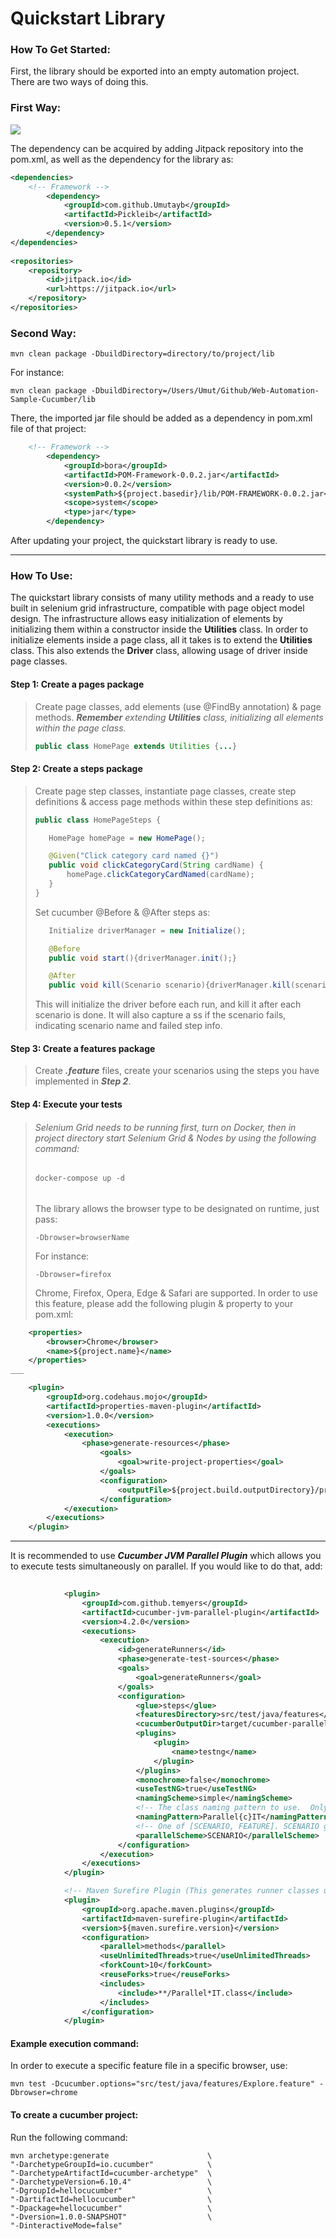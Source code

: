 # Quickstart Library

### How To Get Started:

First, the library should be exported into an empty automation project. There are two ways of doing this.
### First Way: 

[![](https://jitpack.io/v/Umutayb/Pickleib.svg)](https://jitpack.io/#Umutayb/Pickleib)

The dependency can be acquired by adding Jitpack repository into the pom.xml, as well as the dependency for the library as:
```xml
<dependencies>
    <!-- Framework -->
        <dependency>
            <groupId>com.github.Umutayb</groupId>
            <artifactId>Pickleib</artifactId>
            <version>0.5.1</version>
        </dependency>   
</dependencies>
        
<repositories>
    <repository>
        <id>jitpack.io</id>
        <url>https://jitpack.io</url>
    </repository>
</repositories>
```
### Second Way:
```shell
mvn clean package -DbuildDirectory=directory/to/project/lib
```
For instance:
```shell
mvn clean package -DbuildDirectory=/Users/Umut/Github/Web-Automation-Sample-Cucumber/lib
```
There, the imported jar file should be added as a dependency in pom.xml file of that project:
```xml
    <!-- Framework -->
        <dependency>
            <groupId>bora</groupId>
            <artifactId>POM-Framework-0.0.2.jar</artifactId>
            <version>0.0.2</version>
            <systemPath>${project.basedir}/lib/POM-FRAMEWORK-0.0.2.jar</systemPath>
            <scope>system</scope>
            <type>jar</type>
        </dependency>
```

After updating your project, the quickstart library is ready to use. 
___
### How To Use:

The quickstart library consists of many utility methods and a ready to use built in selenium grid infrastructure,
compatible with page object model design. The infrastructure allows easy initialization of elements by initializing them
within a constructor inside the **Utilities** class. In order to initialize elements inside a page class, all it takes is
to extend the **Utilities** class. This also extends the **Driver** class, allowing usage of driver inside page classes.

#### Step 1: Create a pages package
>Create page classes, add elements (use @FindBy annotation) & page methods. _**Remember** extending **Utilities** class, 
> initializing all elements within the page class._
>````java
> public class HomePage extends Utilities {...}
>```` 

#### Step 2: Create a steps package
>Create page step classes, instantiate page classes, create step definitions & access page methods within these step 
> definitions as:
> ````java
> public class HomePageSteps {
> 
>    HomePage homePage = new HomePage();
>
>    @Given("Click category card named {}")
>    public void clickCategoryCard(String cardName) {
>        homePage.clickCategoryCardNamed(cardName);
>    }
> }
> ````
>Set cucumber @Before & @After steps as:
> ````java
>    Initialize driverManager = new Initialize();
>
>    @Before
>    public void start(){driverManager.init();}
>
>    @After
>    public void kill(Scenario scenario){driverManager.kill(scenario);}
>````
> This will initialize the driver before each run, and kill it after each scenario is done. It will also
> capture a ss if the scenario fails, indicating scenario name and failed step info.

#### Step 3: Create a features package
>Create _**.feature**_ files, create your scenarios using the steps you have implemented in ***Step 2***.

#### Step 4: Execute your tests
>###### Selenium Grid needs to be running first, turn on Docker, then in project directory start Selenium Grid & Nodes by using the following command:
>````shell
>docker-compose up -d
>````
>###### 
>The library allows the browser type to be designated on runtime, just pass:
> ````shell
> -Dbrowser=browserName
> ````
> For instance:
>````
> -Dbrowser=firefox
>````
>Chrome, Firefox, Opera, Edge & Safari are supported. 
>In order to use this feature, please add the following plugin & property to your pom.xml:

```xml
    <properties>
        <browser>Chrome</browser>
        <name>${project.name}</name>
    </properties>
___

    <plugin>
        <groupId>org.codehaus.mojo</groupId>
        <artifactId>properties-maven-plugin</artifactId>
        <version>1.0.0</version>
        <executions>
            <execution>
                <phase>generate-resources</phase>
                    <goals>
                        <goal>write-project-properties</goal>
                    </goals>
                    <configuration>
                        <outputFile>${project.build.outputDirectory}/properties-from-pom.properties</outputFile>
                    </configuration>
            </execution>
        </executions>
    </plugin>
```
___ 
It is recommended to use ***Cucumber JVM Parallel Plugin*** which allows you to execute tests simultaneously on parallel.
If you would like to do that, add:

```xml
          
            <plugin>
                <groupId>com.github.temyers</groupId>
                <artifactId>cucumber-jvm-parallel-plugin</artifactId>
                <version>4.2.0</version>
                <executions>
                    <execution>
                        <id>generateRunners</id>
                        <phase>generate-test-sources</phase>
                        <goals>
                            <goal>generateRunners</goal>
                        </goals>
                        <configuration>
                            <glue>steps</glue>
                            <featuresDirectory>src/test/java/features</featuresDirectory>
                            <cucumberOutputDir>target/cucumber-parallel</cucumberOutputDir>
                            <plugins>
                                <plugin>
                                    <name>testng</name>
                                </plugin>
                            </plugins>
                            <monochrome>false</monochrome>
                            <useTestNG>true</useTestNG>
                            <namingScheme>simple</namingScheme>
                            <!-- The class naming pattern to use.  Only required/used if naming scheme is 'pattern'.-->
                            <namingPattern>Parallel{c}IT</namingPattern>
                            <!-- One of [SCENARIO, FEATURE]. SCENARIO generates one runner per scenario.  FEATURE generates a runner per feature. -->
                            <parallelScheme>SCENARIO</parallelScheme>
                        </configuration>
                    </execution>
                </executions>
            </plugin>

            <!-- Maven Surefire Plugin (This generates runner classes using the automatically generated test suites [.xml files]) -->
            <plugin>
                <groupId>org.apache.maven.plugins</groupId>
                <artifactId>maven-surefire-plugin</artifactId>
                <version>${maven.surefire.version}</version>
                <configuration>
                    <parallel>methods</parallel>
                    <useUnlimitedThreads>true</useUnlimitedThreads>
                    <forkCount>10</forkCount>
                    <reuseForks>true</reuseForks>
                    <includes>
                        <include>**/Parallel*IT.class</include>
                    </includes>
                </configuration>
            </plugin>
```
 
#### Example execution command:
In order to execute a specific feature file in a specific browser, use:
 ```shell
mvn test -Dcucumber.options="src/test/java/features/Explore.feature" -Dbrowser=chrome
 ```

#### To create a cucumber project:
Run the following command:
````shell
mvn archetype:generate                      \
"-DarchetypeGroupId=io.cucumber"            \
"-DarchetypeArtifactId=cucumber-archetype"  \
"-DarchetypeVersion=6.10.4"                 \
"-DgroupId=hellocucumber"                   \
"-DartifactId=hellocucumber"                \
"-Dpackage=hellocucumber"                   \
"-Dversion=1.0.0-SNAPSHOT"                  \
"-DinteractiveMode=false"
````
